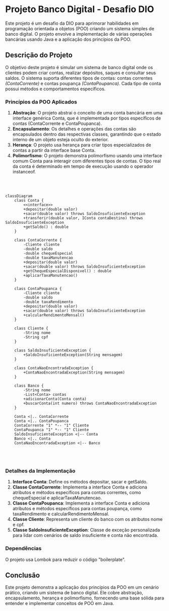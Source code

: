# Projeto Banco Digital - Desafio DIO

Este projeto é um desafio da DIO para aprimorar habilidades em programação orientada a objetos (POO) criando um sistema simples de banco digital. O projeto envolve a implementação de várias operações bancárias usando Java e a aplicação dos princípios da POO.

## Descrição do Projeto
O objetivo deste projeto é simular um sistema de banco digital onde os clientes podem criar contas, realizar depósitos, saques e consultar seus saldos. O sistema suporta diferentes tipos de contas: contas correntes *(ContaCorrente)* e contas poupança *(ContaPoupanca)*. Cada tipo de conta possui métodos e comportamentos específicos.

### Princípios da POO Aplicados
1. **Abstração**: O projeto abstrai o conceito de uma conta bancária em uma interface genérica Conta, que é implementada por tipos específicos de contas (ContaCorrente e ContaPoupanca).
2. **Encapsulamento**: Os detalhes e operações das contas são encapsulados dentro das respectivas classes, garantindo que o estado interno de um objeto esteja oculto do exterior.
3. **Herança**: O projeto usa herança para criar tipos especializados de contas a partir da interface base Conta.
4. **Polimorfismo**: O projeto demonstra polimorfismo usando uma interface comum Conta para interagir com diferentes tipos de contas. O tipo real da conta é determinado em tempo de execução usando o operador instanceof.



<br>
<br>

```mermaid
classDiagram
    class Conta {
        <<interface>>
        +depositar(double valor)
        +sacar(double valor) throws SaldoInsuficienteException
        +transferir(double valor, IConta contaDestino) throws SaldoInsuficienteException
        +getSaldo() : double
    }

    class ContaCorrente {
        -Cliente cliente
        -double saldo
        -double chequeEspecial
        -double taxaManutencao
        +depositar(double valor)
        +sacar(double valor) throws SaldoInsuficienteException
        +getChequeEspecialDisponivel() : double
        +aplicarTaxaManutencao()
    }

    class ContaPoupanca {
        -Cliente cliente
        -double saldo
        -double taxaRendimento
        +depositar(double valor)
        +sacar(double valor) throws SaldoInsuficienteException
        +calcularRendimentoMensal()
    }

    class Cliente {
        -String nome
        -String cpf
    }

    class SaldoInsuficienteException {
        +SaldoInsuficienteException(String mensagem)
    }

    class ContaNaoEncontradaException {
        +ContaNaoEncontradaException(String mensagem)
    }

    class Banco {
        -String nome
        -List<Conta> contas
        +adicionarConta(Conta conta)
        +buscarConta(int numero) throws ContaNaoEncontradaException
    }

    Conta <|.. ContaCorrente
    Conta <|.. ContaPoupanca
    ContaCorrente "1" *-- "1" Cliente
    ContaPoupanca "1" *-- "1" Cliente
    SaldoInsuficienteException <|-- Conta
    Banco <|.. Conta
    ContaNaoEncontradaException <|-- Banco

```
<br>
<br>

### Detalhes da Implementação
1. **Interface Conta**: Define os métodos depositar, sacar e getSaldo.
2. **Classe ContaCorrente**: Implementa a interface Conta e adiciona atributos e métodos específicos para contas correntes, como chequeEspecial e aplicarTaxaManutencao.
3. **Classe ContaPoupanca**: Implementa a interface Conta e adiciona atributos e métodos específicos para contas poupança, como taxaRendimento e calcularRendimentoMensal.
4. **Classe Cliente**: Representa um cliente do banco com os atributos nome e cpf.
5. **Classe SaldoInsuficienteException**: Classe de exceção personalizada para lidar com cenários de saldo insuficiente e conta não encontrada.

### Dependências
O projeto usa Lombok para reduzir o código "boilerplate".

## Conclusão
Este projeto demonstra a aplicação dos princípios da POO em um cenário prático, criando um sistema de banco digital. Ele cobre abstração, encapsulamento, herança e polimorfismo, fornecendo uma base sólida para entender e implementar conceitos de POO em Java.
